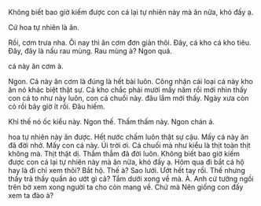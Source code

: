 Không biết bao giờ kiếm được con cá lại tự nhiên này mà ăn nữa, khó đấy ạ. 

Cứ hoa tự nhiên là ăn. 

Rồi, cơm trưa nha. 
Ôi nay thì ăn cơm đơn giản thôi. 
Đây, cá kho cá kho tiêu. 
Đây, đây là nấu rau mùng. 
Rau mùng à? 
Ngon quá. 

 cá này ăn cơm à. 

Ngon. 
Cá này ăn cơm là đúng là hết bài luôn. 
Công nhận cái loại cá này kho ăn nó khác biệt thật sự. 
Cá kho chắc phải mười mấy năm rồi mới nhìn thấy con cá to như này luôn, con cá chuối này. 
đâu lắm mới thấy. 
Ngày xưa còn có rồi bây giờ ít rồi. 
Đâu hiếm. 

Khỉ thế nó ốc kiểu này. 
Ngon thế. 
Thấm thấm này. 
Ngon chán á. 

hoa tự nhiên này ăn được. 
Hết nước chấm luôn thật sự cậu. 
Mấy cá này ăn đã đời nhở. 
Mấy con cá này. 
Úi trời ơi. 
Cá chuối mà như kiểu là thịt toàn thịt không mà. 
Thịt thật dị. 
Thắm thẫm đã đời luôn. 
Không biết bao giờ kiếm được con cá lại tự nhiên này mà ăn nữa, khó đấy ạ. 
Hôm qua đi bắt cá hộ hay là đi chỉ xem thôi? 
Bắt hộ. 
Thế à? 
Sao lưới. 
Ướt hết tay rồi. 
Thế nhưng thấy trả thấy quần áo ướt gì cả? 
Tắm dưới xong về mà. 
À. 
Anh cứ tưởng ngồi trên bờ xem xong người ta cho còn mang về. 
Chứ mà Nên giống con đấy xem ta đào à?